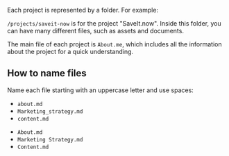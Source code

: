 Each project is represented by a folder. For example:

`/projects/saveit-now` is for the project "SaveIt.now". Inside this folder, you can have many different files, such as assets and documents.

The main file of each project is `About.me`, which includes all the information about the project for a quick understanding.

## How to name files

Name each file starting with an uppercase letter and use spaces:

<bad-names>

- `about.md`
- `Marketing_strategy.md`
- `content.md`

</bad-names>

<good-names>

- `About.md`
- `Marketing Strategy.md`
- `Content.md`

</good-names>
